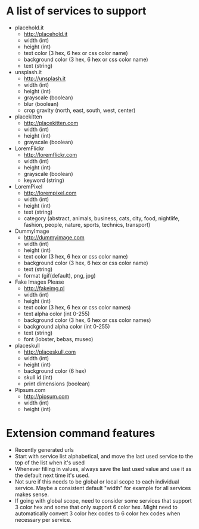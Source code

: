 # A list of services to support

- placehold.it
  - http://placehold.it
  - width (int)
  - height (int)
  - text color (3 hex, 6 hex or css color name)
  - background color (3 hex, 6 hex or css color name)
  - text (string)
- unsplash.it
  - http://unsplash.it
  - width (int)
  - height (int)
  - grayscale (boolean)
  - blur (boolean)
  - crop gravity (north, east, south, west, center)
- placekitten
  - http://placekitten.com
  - width (int)
  - height (int)
  - grayscale (boolean)
- LoremFlickr
  - http://loremflickr.com
  - width (int)
  - height (int)
  - grayscale (boolean)
  - keyword (string)
- LoremPixel
  - http://lorempixel.com
  - width (int)
  - height (int)
  - text (string)
  - category (abstract, animals, business, cats, city, food, nightlife, fashion, people, nature, sports, technics, transport)
- DummyImage
  - http://dummyimage.com
  - width (int)
  - height (int)
  - text color (3 hex, 6 hex or css color name)
  - background color (3 hex, 6 hex or css color name)
  - text (string)
  - format (gif(default), png, jpg)
- Fake Images Please
  - http://fakeimg.pl
  - width (int)
  - height (int)
  - text color (3 hex, 6 hex or css color names)
  - text alpha color (int 0-255)
  - background color (3 hex, 6 hex or css color names)
  - background alpha color (int 0-255)
  - text (string)
  - font (lobster, bebas, museo)
- placeskull
  - http://placeskull.com
  - width (int)
  - height (int)
  - background color (6 hex)
  - skull id (int)
  - print dimensions (boolean)
- Pipsum.com
  - http://pipsum.com
  - width (int)
  - height (int)

# Extension command features
 - Recently generated urls
 - Start with service list alphabetical, and move the last used service to the top of the list when it's used
 - Whenever filling in values, always save the last used value and use it as the default next time it's used.
  - Not sure if this needs to be global or local scope to each individual service. Maybe a consistent default "width" for example for all services makes sense.
  - If going with global scope, need to consider some services that support 3 color hex and some that only support 6 color hex. Might need to automatically convert 3 color hex codes to 6 color hex codes when necessary per service.